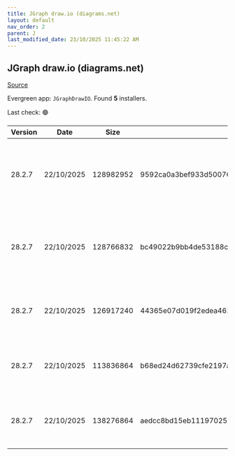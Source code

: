 ```yaml
---
title: JGraph draw.io (diagrams.net)
layout: default
nav_order: 2
parent: J
last_modified_date: 23/10/2025 11:45:22 AM
---
```


## JGraph draw.io (diagrams.net)

[Source](https://www.drawio.com)

Evergreen app: `JGraphDrawIO`. Found **5** installers.

Last check: 🟢

| Version | Date       | Size      | Sha256                                                           | Architecture | InstallerType | Type | URI                                                                                                                                                                                                                                              |
| ------- | ---------- | --------- | ---------------------------------------------------------------- | ------------ | ------------- | ---- | ------------------------------------------------------------------------------------------------------------------------------------------------------------------------------------------------------------------------------------------------ |
| 28.2.7  | 22/10/2025 | 128982952 | 9592ca0a3bef933d500766afd653cd8f9db0bcf77f060615fac24d2df7db8192 | ARM64        | Default       | exe  | [https://github.com/jgraph/drawio-desktop/releases/download/v28.2.7/draw.io-arm64-28.2.7-windows-arm64-installer.exe](https://github.com/jgraph/drawio-desktop/releases/download/v28.2.7/draw.io-arm64-28.2.7-windows-arm64-installer.exe)       |
| 28.2.7  | 22/10/2025 | 128766832 | bc49022b9bb4de53188c9ade1c25ed70405be2b94a205f363302f7268aa8a378 | ARM64        | Portable      | exe  | [https://github.com/jgraph/drawio-desktop/releases/download/v28.2.7/draw.io-arm64-28.2.7-windows-arm64-no-installer.exe](https://github.com/jgraph/drawio-desktop/releases/download/v28.2.7/draw.io-arm64-28.2.7-windows-arm64-no-installer.exe) |
| 28.2.7  | 22/10/2025 | 126917240 | 44365e07d019f2edea461cd92a64fb213deee32cd7fe8193658e6dca77808dc4 | x86          | Default       | exe  | [https://github.com/jgraph/drawio-desktop/releases/download/v28.2.7/draw.io-28.2.7-windows-installer.exe](https://github.com/jgraph/drawio-desktop/releases/download/v28.2.7/draw.io-28.2.7-windows-installer.exe)                               |
| 28.2.7  | 22/10/2025 | 113836864 | b68ed24d62739cfe2197ac34e2bb33d3f0f2b03fee8029f3ae1db9dfd23c289b | x86          | Default       | exe  | [https://github.com/jgraph/drawio-desktop/releases/download/v28.2.7/draw.io-ia32-28.2.7-windows-32bit-installer.exe](https://github.com/jgraph/drawio-desktop/releases/download/v28.2.7/draw.io-ia32-28.2.7-windows-32bit-installer.exe)         |
| 28.2.7  | 22/10/2025 | 138276864 | aedcc8bd15eb11197025092d359365a93a0db9606e19b2649d8c87d8e54ee168 | x86          | Default       | msi  | [https://github.com/jgraph/drawio-desktop/releases/download/v28.2.7/draw.io-28.2.7.msi](https://github.com/jgraph/drawio-desktop/releases/download/v28.2.7/draw.io-28.2.7.msi)                                                                   |
